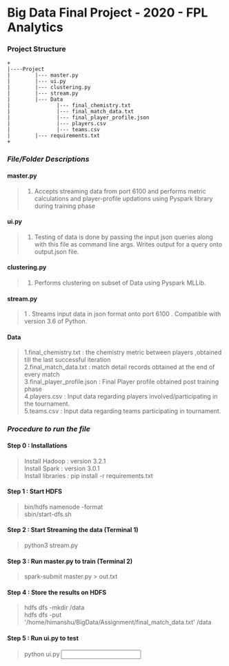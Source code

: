 # Big Data Final Project - 2020 - FPL Analytics

### Project Structure 
```
+
|----Project
|        |--- master.py
|        |--- ui.py
|        |--- clustering.py
|        |--- stream.py
|        |--- Data
|               |--- final_chemistry.txt
|               |--- final_match_data.txt
|               |--- final_player_profile.json
|               |--- players.csv
|               |--- teams.csv
|        |--- requirements.txt
+
```

### *File/Folder Descriptions*

#### master.py

> 1. Accepts streaming data from port 6100 and performs metric calculations and player-profile updations using Pyspark library during training phase<br>

#### ui.py
> 1. Testing of data is done by passing the input json queries along with this file as command line args. Writes output for a query onto output.json file.

#### clustering.py
> 1. Performs clustering on subset of Data using Pyspark MLLib.

#### stream.py
> 1 . Streams input data in json format onto port 6100 . Compatible with version 3.6 of Python.

#### Data
> 1.final_chemistry.txt : the chemistry metric between players ,obtained till the last successful iteration <br>
> 2.final_match_data.txt : match detail records obtained at the end of every match <br>
> 3.final_player_profile.json : Final Player profile obtained post training phase <br>
> 4.players.csv : Input data regarding players involved/participating in the tournament. <br>
> 5.teams.csv : Input data regarding teams participating in tournament. <br>



### *Procedure to run the file*

#### Step 0 : Installations
> Install Hadoop : version 3.2.1 <br>
> Install Spark : version 3.0.1 <br>
> Install libraries : pip install -r requirements.txt 

#### Step 1 : Start HDFS
> bin/hdfs namenode -format <br>
> sbin/start-dfs.sh


#### Step 2 : Start Streaming the data (Terminal 1)
> python3 stream.py


#### Step 3 : Run master.py to train (Terminal 2)
> spark-submit master.py > out.txt


#### Step 4 : Store the results on HDFS
> hdfs dfs -mkdir /data <br>
> hdfs dfs -put '/home/himanshu/BigData/Assignment/final_match_data.txt' /data


#### Step 5 : Run ui.py to test
> python ui.py <INPUT JSON FILE>


